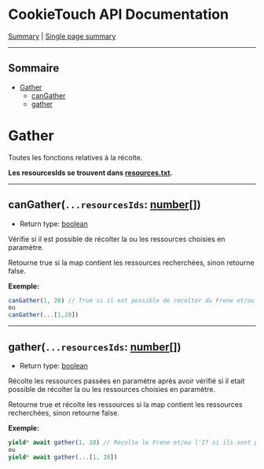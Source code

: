 # CookieTouch API Documentation
[Summary](SUMMARY.md) | [Single page summary](singlepage.md)

<hr>

## Sommaire
- [Gather](#fight)
  - [canGather](#gather-can-gather)
  - [gather](#gather-gather)

# Gather
Toutes les fonctions relatives à la récolte.

**Les resourcesIds se trouvent dans [resources.txt](https://github.com/yovanoc/cookietouch/blob/master/resources/identifiants/resources.txt).**

<hr>

<h2 id="gather-can-gather">
  canGather(<code>...resourcesIds</code>: <a href="https://developer.mozilla.org/fr-Fr/docs/Web/JavaScript/Reference/Global_Objects/Array">number[]</a>)
</h2>

- Return type: <a href="https://developer.mozilla.org/fr-Fr/docs/Web/JavaScript/Data_structures#Boolean_type">boolean</a>

Vérifie si il est possible de récolter la ou les ressources choisies en paramètre.

Retourne true si la map contient les ressources recherchées, sinon retourne false.

**Exemple:**
```js
canGather(1, 28) // True si il est possible de recolter du Frene et/ou de l'If sur cette map.
ou
canGather(...[1,28])
```

<hr>

<h2 id="gather-gather">
  gather(<code>...resourcesIds</code>: <a href="https://developer.mozilla.org/fr-Fr/docs/Web/JavaScript/Reference/Global_Objects/Array">number[]</a>)
</h2>

- Return type: <a href="https://developer.mozilla.org/fr-Fr/docs/Web/JavaScript/Data_structures#Boolean_type">boolean</a>

Récolte les ressources passées en paramètre après avoir vérifié si il etait possible de récolter la ou les ressources choisies en paramètre.

Retourne true et récolte les ressources si la map contient les ressources recherchées, sinon retourne false.

**Exemple:**
```js
yield* await gather(1, 28) // Récolte le Frene et/ou l'If si ils sont présents sur la map.
ou
yield* await gather(...[1, 28])
```
